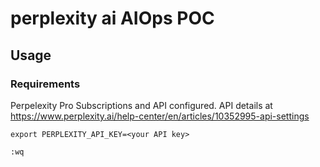 
# perplexity ai AIOps POC

## Usage

### Requirements

Perpelexity Pro Subscriptions and API configured.  API details at https://www.perplexity.ai/help-center/en/articles/10352995-api-settings

```
export PERPLEXITY_API_KEY=<your API key>

:wq


